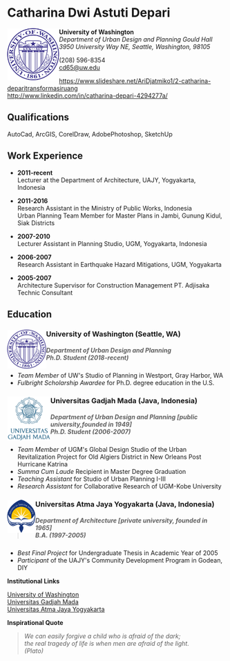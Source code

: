 # Catharina Dwi Astuti Depari
**University of Washington** <img src="images/UW_Seal_Purple_26851.png" width="120" align="left"> <br>*Department of Urban Design and Planning Gould Hall* <br> *3950 University Way NE, Seattle, Washington, 98105*

(208) 596-8354 <br> cd65@uw.edu

https://www.slideshare.net/AriDjatmiko1/2-catharina-deparitransformasiruang <br> http://www.linkedin.com/in/catharina-depari-4294277a/


## Qualifications

AutoCad, ArcGIS, CorelDraw, AdobePhotoshop, SketchUp

## Work Experience

- **2011-recent** <br>  Lecturer at the Department of Architecture, UAJY, Yogyakarta, Indonesia

- **2011-2016** <br> Research Assistant in the Ministry of Public Works, Indonesia <br> Urban Planning Team Member for Master Plans in Jambi, Gunung Kidul, Siak Districts

- **2007-2010** <br> Lecturer Assistant in Planning Studio, UGM, Yogyakarta, Indonesia

- **2006-2007** <br> Research Assistant in Earthquake Hazard Mitigations, UGM, Yogyakarta

- **2005-2007** <br> Architecture Supervisor for Construction Management PT. Adjisaka Technic Consultant

## Education
### University of Washington (Seattle, WA) <img src="images/UW_Seal_Purple_26851.png" width="90" align="left"> <br>
>##### Department of Urban Design and Planning <br> Ph.D. Student (2018-recent)

- *Team Member* of UW's Studio of Planning in Westport, Gray Harbor, WA
- *Fulbright Scholarship Awardee* for Ph.D. degree education in the U.S.

### Universitas Gadjah Mada (Java, Indonesia) <img src="images/kisspng-gadjah-mada-university-ugm-logo-campus-5c591498e6f956.4971283415493418489461.png" width="100" align="left"> <br>
>##### Department of Urban Design and Planning [public university,founded in 1949]<br> Ph.D. Student (2006-2007)

- *Team Member* of UGM's Global Design Studio of the Urban Revitalization Project for Old Algiers District in New Orleans Post Hurricane Katrina
- *Summa Cum Laude* Recipient in Master Degree Graduation
- *Teaching Assistant* for Studio of Urban Planning I-III
- *Research Assistant* for Collaborative Research of UGM-Kobe University

### Universitas Atma Jaya Yogyakarta (Java, Indonesia) <img src="images/logo-uajy-png-7.png" width="65" align="left"> <br>
>#####  Department of Architecture [private university, founded in 1965] <br> B.A. (1997-2005)

- *Best Final Project* for Undergraduate Thesis in Academic Year of 2005
- *Participant* of the UAJY's Community Development Program in Godean, DIY

**Institutional Links**

[University of Washington](http://urbdp.be.washington.edu/) <br> [Universitas Gadjah Mada](http://archiplan.ugm.ac.id/en/programmes1/architecture/) <br> [Universitas Atma Jaya Yogyakarta](http://www.uajy.ac.id/program-studi/sarjana/program-studi-arsitektur/)

**Inspirational Quote**
>*We can easily forgive a child who is afraid of the dark; <br> the real tragedy of life is when men are afraid of the light.<br> (Plato)*
